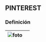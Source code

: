 
## **PINTEREST**



### **Definición**



|![foto](https://github.com/RobertoNobleMaestro/SMX2-M8UF1A1-Pinterest-2010-TemaExpuesto-RobertoNobleMaestro/blob/main/unnamed.png) | |
| ---  | --- | 

